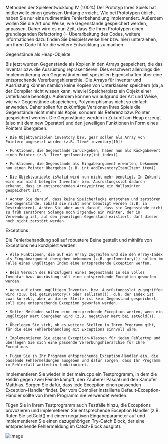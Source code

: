 Methoden der Spieleentwicklung IV (100%)
Der Prototyp Ihres Spiels hat mittlerweile einen gewissen Umfang erreicht. Wie bei Prototypen üblich, haben Sie nur eine rudimentäre Fehlerbehandlung implementiert. Außerdem wollen Sie die Art und Weise, wie Gegenstände gespeichert werden, anpassen. Daher wird es nun Zeit, dass Sie Ihren Prototypen einen grundlegenden Refactoring (= Überarbeitung des Codes, weitere Informationen dazu finden Sie beispielsweise hier bzw. hier) unterziehen, um Ihren Code fit für die weitere Entwicklung zu machen.


Gegenstände als Heap-Objekte

Bis jetzt wurden Gegenstände als Kopien in den Arrays gespeichert, die das Inventar bzw. die Ausrüstung repräsentieren. Dies erschwert allerdings die Implementierung von Gegenständen mit speziellen Eigenschaften über eine entsprechende Vererbungshierarchie. Die Arrays für Inventar und Ausrüstung können nämlich keine Kopien von Unterklassen speichern (da ja der Compiler nicht wissen kann, wieviel Speicherplatz ein Objekt einer Unterklasse benötigt). Außerdem können wir aufgrund der Art und Weise, wie wir Gegenstände abspeichern, Polymorphismus nicht so einfach anwenden.
Daher sollen für zukünftige Versionen Ihres Spiels die Gegenstände nicht mehr als Kopie, sondern als Referenz bzw. Pointer gespeichert werden. Die Gegenstände werden in Zukunft am Heap erzeugt (also mit dem new Operator) und den jeweiligen Funktionen in Form eines Pointers übergeben.

	• Die Objektvariablen inventory bzw. gear sollen als Array von Pointern umgesetzt werden (z.B. Item* inventory[10])

	• Funktionen, die Gegenstände zurückgeben, haben nun als Rückgabewert einen Pointer (z.B. Item* getInventory(int index)).

	• Funktionen, die Gegenstände als Eingabeargument erwarten, bekommen nun einen Pointer übergeben (z.B. int addInventoryItem(Item* item)).

	• Die Objektvariable isValid wird nun nicht mehr benötigt. In Zukunft wird ein nicht belegter Inventar- bzw. Ausrüstungsslot dadurch erkannt, dass im entsprechenden Arrayeintrag ein Nullpointer gespeichert ist.

	• Achten Sie darauf, dass keine Speicherlecks entstehen und zerstören Sie Gegenstände, sobald sie nicht mehr benötigt werden (z.B. in Destruktoren). Achten Sie aber auch darauf, dass sie Gegenstände nicht zu früh zerstören! Solange noch irgendwo ein Pointer, der in Verwendung ist, auf den jeweiligen Gegenstand existiert, darf dieser noch nicht zerstört werden.


Exceptions

Die Fehlerbehandlung soll auf robustere Beine gestellt und mithilfe von Exceptions neu konzipiert werden.

	• Alle Funktionen, die auf ein Array zugreifen und die den Array-Index als Eingabeargument übergeben bekommen (z.B. getInventory()) sollen im Falle eines ungültigen Index eine entsprechende Exception werfen.

	• Beim Versuch des Hinzufügens eines Gegenstands in ein volles Inventar bzw. Ausrüstung soll eine entsprechende Exception geworfen werden.

	• Wenn auf einem ungültigen Inventar- bzw. Ausrüstungsslot zugegriffen wird (z.B. bei getInventory() oder sellItem()), d.h. der Index ist zwar korrekt, aber an dieser Stelle ist kein Gegenstand gespeichert, soll eine entsprechende Exception geworfen werden.

	• Setter-Methoden sollen eine entsprechende Exception werfen, wenn ein ungültiger Wert übergeben wird (z.B. negativer Wert bei setGold()).

	• Überlegen Sie sich, ob es weitere Stellen in Ihrem Programm gibt, für die eine Fehlerbehandlung mit Exceptions sinnvoll wäre.

	• Implementieren Sie eigene Exception-Klassen für jeden Fehlertyp und überlegen Sie sich eine passende Vererbungshierarchie für Ihre Exceptions.

	• Fügen Sie in Ihr Programm entsprechende Exception-Handler ein, die passende Fehlermeldungen ausgeben und dafür sorgen, dass Ihr Programm im Fehlerfall weiterhin funktioniert.

Implementieren Sie wieder in der main.cpp ein Testprogramm, in dem die Heldin gegen zwei Feinde kämpft, den Zauberer Pascal und den Kämpfer Matthias. Sorgen Sie dafür, dass jede Exception einen passenden Exception-Handler findet. Der vom Compiler installierte Default-Exception-Handler sollte von Ihrem Programm nie verwendet werden.

Fügen Sie in Ihrem Testprogramm auch Testfälle hinzu, die Exceptions provozieren und implemetieren Sie entsprechende Exception Handler (z.B. Rufen Sie setGold() mit einem negativen Eingabeparameter auf und implementieren Sie einen dazugehörigen Try-Catch Block, der eine entsprechende Fehlermeldung im Catch-Block ausgibt).

![image](https://github.com/claner2804/HW4/assets/131294860/b990ef3c-29b0-4020-99ca-68b2ee3c0cd6)

